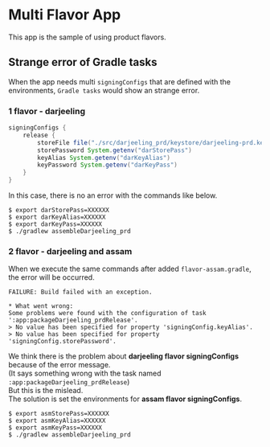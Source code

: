 # Multi Flavor App
This app is the sample of using product flavors.  

## Strange error of Gradle tasks
When the app needs multi `signingConfigs` that are defined with the environments,  `Gradle tasks` would show an strange error.

### 1 flavor - darjeeling
```groovy
signingConfigs {
    release {
        storeFile file("./src/darjeeling_prd/keystore/darjeeling-prd.keystore")
        storePassword System.getenv("darStorePass")
        keyAlias System.getenv("darKeyAlias")
        keyPassword System.getenv("darKeyPass")
    }
}
```
In this case, there is no an error with the commands like below.
```
$ export darStorePass=XXXXXX
$ export darKeyAlias=XXXXXX
$ export darKeyPass=XXXXXX
$ ./gradlew assembleDarjeeling_prd
```

### 2 flavor - darjeeling and assam
When we execute the same commands after added `flavor-assam.gradle`, the error will be occurred.
```
FAILURE: Build failed with an exception.

* What went wrong:
Some problems were found with the configuration of task ':app:packageDarjeeling_prdRelease'.
> No value has been specified for property 'signingConfig.keyAlias'.
> No value has been specified for property 'signingConfig.storePassword'.
```
We think there is the problem about **darjeeling flavor signingConfigs** because of the error message.  
(It says something wrong with the task named `:app:packageDarjeeling_prdRelease`)  
But this is the mislead.  
The solution is set the environments for **assam flavor signingConfigs**.
```
$ export asmStorePass=XXXXXX
$ export asmKeyAlias=XXXXXX
$ export asmKeyPass=XXXXXX
$ ./gradlew assembleDarjeeling_prd
```

